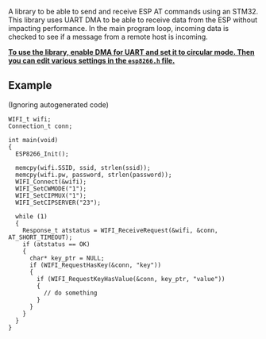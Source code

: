 A library to be able to send and receive ESP AT commands using an STM32. This library uses UART DMA to be able to receive data from the ESP without impacting performance. In the main program loop, incoming data is checked to see if a message from a remote host is incoming.

**<ins>To use the library, enable DMA for UART and set it to circular mode. Then you can edit various settings in the `esp8266.h` file.</ins>**

## Example
(Ignoring autogenerated code)
```
WIFI_t wifi;
Connection_t conn;

int main(void)
{
  ESP8266_Init();

  memcpy(wifi.SSID, ssid, strlen(ssid));
  memcpy(wifi.pw, password, strlen(password));
  WIFI_Connect(&wifi);
  WIFI_SetCWMODE("1");
  WIFI_SetCIPMUX("1");
  WIFI_SetCIPSERVER("23");

  while (1)
  {
    Response_t atstatus = WIFI_ReceiveRequest(&wifi, &conn, AT_SHORT_TIMEOUT);
    if (atstatus == OK)
    {
      char* key_ptr = NULL;
      if (WIFI_RequestHasKey(&conn, "key"))
      {
        if (WIFI_RequestKeyHasValue(&conn, key_ptr, "value"))
        {
          // do something
        }
      }
    }
  }
}
```
